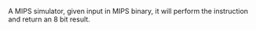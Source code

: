A MIPS simulator, given input in MIPS binary, it will perform the instruction and return an 8 bit result.
